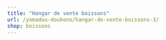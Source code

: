 ```yaml
---
title: "Hangar de vente boissons"
url: /yomadou-doukono/hangar-de-vente-boissons-3/
shop: boissons
---
```

